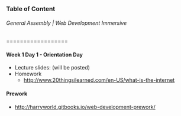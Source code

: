 ### Table of Content
###### General Assembly | Web Development Immersive 
==================

#### Week 1 Day 1 - Orientation Day
- Lecture slides: (will be posted)
- Homework
  - http://www.20thingsilearned.com/en-US/what-is-the-internet

#### Prework
- http://harryworld.gitbooks.io/web-development-prework/
